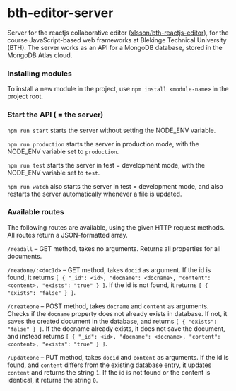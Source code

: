 # bth-editor-server
Server for the reactjs collaborative editor ([xlsson/bth-reactjs-editor](https://github.com/xlsson/bth-reactjs-editor)), for the course JavaScript-based web frameworks at Blekinge Technical University (BTH). The server works as an API for a MongoDB database, stored
in the MongoDB Atlas cloud.

### Installing modules
To install a new module in the project, use `npm install <module-name>` in the
project root.

### Start the API ( = the server)
`npm run start` starts the server without setting the NODE_ENV variable.

`npm run production` starts the server in production mode, with the NODE_ENV
variable set to `production`.

`npm run test` starts the server in test = development mode,  with the NODE_ENV
variable set to `test`.

`npm run watch` also starts the server in test = development mode, and also
restarts the server automatically whenever a file is updated.

### Available routes
The following routes are available, using the given HTTP request methods. All
routes return a JSON-formatted array.

`/readall` – GET method, takes no arguments.
Returns all properties for all documents.

`/readone/:<docId>` – GET method, takes `docid` as argument.
If the id is found, it returns
`[ { "_id": <id>, "docname": <docname>, "content": <content>, "exists": "true" } ]`.
If the id is not found, it returns `[ { "exists": "false" } ]`.

`/createone` – POST method, takes `docname` and `content` as arguments.
Checks if the `docname` property does not already exists in database. If not, it saves the
created document in the database, and returns `[ { "exists": "false" } ]`.
If the docname already exists, it does not save the document, and instead returns
`[ { "_id": <id>, "docname": <docname>, "content": <content>, "exists": "true" } ]`.

`/updateone` – PUT method, takes `docid` and `content` as arguments.
If the id is found, and `content` differs from the existing database entry, it
updates `content` and returns the string `1`. If the id is not found or the
content is identical, it returns the string `0`.
